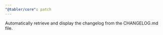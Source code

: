 ```yaml
---
"@tabler/core": patch
---
```


Automatically retrieve and display the changelog from the CHANGELOG.md file.

